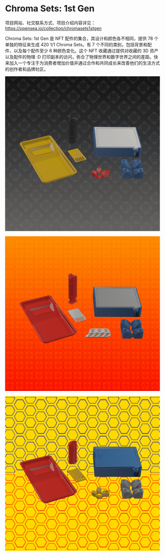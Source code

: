 # Chroma Sets: 1st Gen

项目网站、社交联系方式、项目介绍内容详见：https://opensea.io/collection/chromasets1stgen

 Chroma Sets: 1st Gen 是 NFT 配件的集合，其设计和颜色各不相同，提供 78 个单独的特征来生成 420 1/1 Chroma Sets。有 7 个不同的类别，包括背景和配件，以及每个配件至少 6 种颜色变化。这个 NFT 收藏通过提供对收藏的 3D 资产以及配件的物理 :D 打印副本的访问，弥合了物理世界和数字世界之间的差距。快来加入一个专注于为消费者增加价值并通过合作和共同成长来改善他们的生活方式的创作者和品牌社区。



![nft](01.png)



![nft](02.png)



![nft](03.png)
